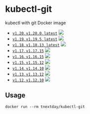 # kubectl-git

kubectl with git Docker image

* [`v1.20`, `v1.20.0`, `latest`](https://github.com/tnextday/kubectl-git/blob/master/Dockerfile) [![](https://images.microbadger.com/badges/image/tnextday/kubectl-git:v1.20.0.svg)](https://microbadger.com/images/tnextday/kubectl-git:v1.20.0)
* [`v1.19`, `v1.19.5`, `latest`](https://github.com/tnextday/kubectl-git/blob/master/Dockerfile) [![](https://images.microbadger.com/badges/image/tnextday/kubectl-git:v1.19.5.svg)](https://microbadger.com/images/tnextday/kubectl-git:v1.19.5)
* [`v1.18`, `v1.18.13`, `latest`](https://github.com/tnextday/kubectl-git/blob/master/Dockerfile) [![](https://images.microbadger.com/badges/image/tnextday/kubectl-git:v1.18.13.svg)](https://microbadger.com/images/tnextday/kubectl-git:v1.18.13)
* [`v1.17`, `v1.17.15`](https://github.com/tnextday/kubectl-git/blob/master/Dockerfile) [![](https://images.microbadger.com/badges/image/tnextday/kubectl-git:v1.17.15.svg)](https://microbadger.com/images/tnextday/kubectl-git:v1.17.15)
* [`v1.16`, `v1.16.15`](https://github.com/tnextday/kubectl-git/blob/master/Dockerfile) [![](https://images.microbadger.com/badges/image/tnextday/kubectl-git:v1.16.15.svg)](https://microbadger.com/images/tnextday/kubectl-git:v1.16.15)
* [`v1.15`, `v1.15.12`](https://github.com/tnextday/kubectl-git/blob/master/Dockerfile) [![](https://images.microbadger.com/badges/image/tnextday/kubectl-git:v1.15.12.svg)](https://microbadger.com/images/tnextday/kubectl-git:v1.15.12)
* [`v1.14`, `v1.14.10`](https://github.com/tnextday/kubectl-git/blob/master/Dockerfile) [![](https://images.microbadger.com/badges/image/tnextday/kubectl-git:v1.14.10.svg)](https://microbadger.com/images/tnextday/kubectl-git:v1.14.10)
* [`v1.13`, `v1.13.12`](https://github.com/tnextday/kubectl-git/blob/master/Dockerfile) [![](https://images.microbadger.com/badges/image/tnextday/kubectl-git:v1.13.12.svg)](https://microbadger.com/images/tnextday/kubectl-git:v1.13.12)
* [`v1.12`, `v1.12.10`](https://github.com/tnextday/kubectl-git/blob/master/Dockerfile) [![](https://images.microbadger.com/badges/image/tnextday/kubectl-git:v1.12.10.svg)](https://microbadger.com/images/tnextday/kubectl-git:v1.12.10)


## Usage

```
docker run --rm tnextday/kubectl-git
```
